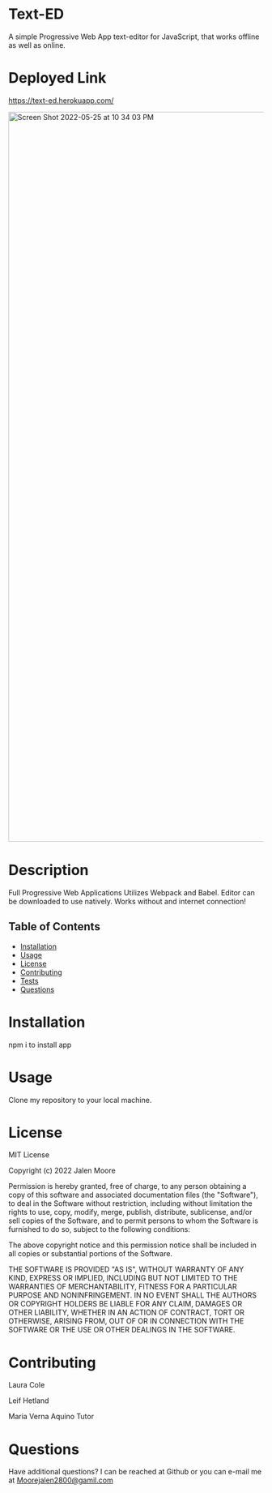 # Text-ED

A simple Progressive Web App text-editor for JavaScript, that works offline as well as online.


# Deployed Link

https://text-ed.herokuapp.com/

<img width="1440" alt="Screen Shot 2022-05-25 at 10 34 03 PM" src="https://user-images.githubusercontent.com/100977121/170403779-84e9b4cd-9805-4f6a-8388-0e0f60130f64.png">

# Description

Full Progressive Web Applications
Utilizes Webpack and Babel.
Editor can be downloaded to use natively.
Works without and internet connection!


## Table of Contents
  - [Installation](#installation)
  - [Usage](#usage)
  - [License](#license)
  - [Contributing](#contributing)
  - [Tests](#tests)
  - [Questions](#questions)

# Installation

npm i to install app

# Usage

Clone my repository to your local machine.

# License

MIT License

Copyright (c) 2022 Jalen Moore

Permission is hereby granted, free of charge, to any person obtaining a copy of this software and associated documentation files (the "Software"), to deal in the Software without restriction, including without limitation the rights to use, copy, modify, merge, publish, distribute, sublicense, and/or sell copies of the Software, and to permit persons to whom the Software is furnished to do so, subject to the following conditions:

The above copyright notice and this permission notice shall be included in all copies or substantial portions of the Software.

THE SOFTWARE IS PROVIDED "AS IS", WITHOUT WARRANTY OF ANY KIND, EXPRESS OR IMPLIED, INCLUDING BUT NOT LIMITED TO THE WARRANTIES OF MERCHANTABILITY, FITNESS FOR A PARTICULAR PURPOSE AND NONINFRINGEMENT. IN NO EVENT SHALL THE AUTHORS OR COPYRIGHT HOLDERS BE LIABLE FOR ANY CLAIM, DAMAGES OR OTHER LIABILITY, WHETHER IN AN ACTION OF CONTRACT, TORT OR OTHERWISE, ARISING FROM, OUT OF OR IN CONNECTION WITH THE SOFTWARE OR THE USE OR OTHER DEALINGS IN THE SOFTWARE.

# Contributing

Laura Cole

Leif Hetland

Maria Verna Aquino
Tutor

# Questions

Have additional questions? I can be reached at Github or you can e-mail me at Moorejalen2800@gamil.com
